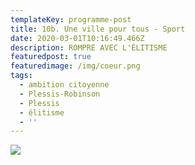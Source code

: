 ```yaml
---
templateKey: programme-post
title: 10b. Une ville pour tous - Sport
date: 2020-03-01T10:16:49.466Z
description: ROMPRE AVEC L'ÉLITISME
featuredpost: true
featuredimage: /img/coeur.png
tags:
  - ambition citoyenne
  - Plessis-Robinson
  - Plessis
  - élitisme
  - ''
---
```

![](/img/THÈME10B.png)
